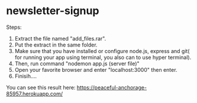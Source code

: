 # newsletter-signup

Steps:
1. Extract the file named "add_files.rar".
2. Put the extract in the same folder.
3. Make sure that you have installed or configure node.js, express and git( for running your app using terminal, you also can to use hyper terminal).
4. Then, run command "nodemon app.js (server file)"
5. Open your favorite browser and enter "localhost:3000" then enter.
6. Finisih....

You can see this result here:
https://peaceful-anchorage-85957.herokuapp.com/
